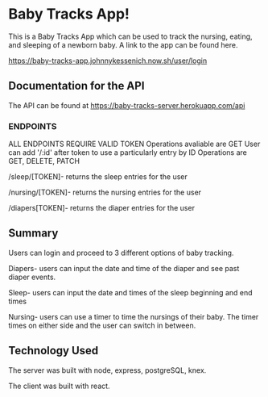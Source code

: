 # Baby Tracks App!

This is a Baby Tracks App which can be used to track the nursing, eating, and sleeping of a newborn baby. A link to the app can be found here.

https://baby-tracks-app.johnnykessenich.now.sh/user/login

## Documentation for the API

The API can be found at 
https://baby-tracks-server.herokuapp.com/api

### ENDPOINTS

ALL ENDPOINTS REQUIRE VALID TOKEN
Operations avaliable are GET
User can add '/:id'  after token to use a particularly entry by ID
Operations are GET, DELETE, PATCH

/sleep/[TOKEN]- returns the sleep entries for the user

/nursing/[TOKEN]- returns the nursing entries for the user

/diapers[TOKEN]- returns the diaper entries for the user




## Summary

Users can login and proceed to 3 different options of baby tracking.

Diapers- users can input the date and time of the diaper and see past diaper events.

Sleep- users can input the date and times of the sleep beginning and end times

Nursing- users can use a timer to time the nursings of their baby. The timer times on either side and the user can switch in between. 

## Technology Used

The server was built with node, express, postgreSQL, knex.

The client was built with react.